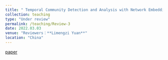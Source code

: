 ```yaml
---
title: " Temporal Community Detection and Analysis with Network Embeddings.  "
collection: teaching
type: "Under review"
permalink: /teaching/Review-3
date: 2022.03.03
venue: "Reviewers：**Limengzi Yuan**"
location: "China"
---
```


[paper](https://baidu.com)
